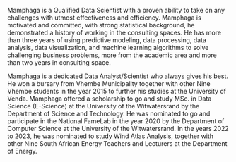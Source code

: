 Mamphaga is a Qualified Data Scientist with a proven ability to take on any challenges with utmost effectiveness and efficiency. Mamphaga is motivated and committed, with strong statistical background, he demonstrated a history of working in the consulting spaces. He has more than three years of using predictive modeling, data processing, data analysis, data visualization, and machine learning algorithms to solve challenging business problems, more from the academic area and more than two years in consulting space.

Mamphaga is a dedicated Data Analyst/Scientist who always gives his best. He won a bursary from Vhembe Municipality together with other Nine Vhembe students in the year 2015 to further his studies at the University of Venda. Mamphaga offered a scholarship to go and study MSc. in Data Science (E-Science) at the University of the Witwatersrand by the Department of Science and Technology. He was nominated to go and participate in the National FameLab in the year 2020 by the Department of Computer Science at the University of the Witwatersrand. In the years 2022 to 2023, he was nominated to study Wind Atlas Analysis, together with other Nine South African Energy Teachers and Lecturers at the Department of Energy.
